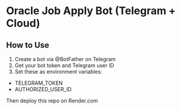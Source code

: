
# Oracle Job Apply Bot (Telegram + Cloud)

## How to Use

1. Create a bot via @BotFather on Telegram
2. Get your bot token and Telegram user ID
3. Set these as environment variables:

- TELEGRAM_TOKEN
- AUTHORIZED_USER_ID

Then deploy this repo on Render.com
